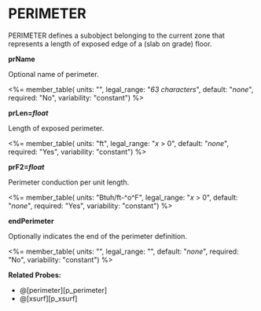 # PERIMETER

PERIMETER defines a subobject belonging to the current zone that represents a length of exposed edge of a (slab on grade) floor.

**prName**

Optional name of perimeter.

<%= member_table(
  units: "",
  legal_range: "*63 characters*",
  default: "*none*",
  required: "No",
  variability: "constant") %>

**prLen=*float***

Length of exposed perimeter.

<%= member_table(
  units: "ft",
  legal_range: "*x* $>$ 0",
  default: "*none*",
  required: "Yes",
  variability: "constant") %>

**prF2=*float***

Perimeter conduction per unit length.

<%= member_table(
  units: "Btuh/ft-^o^F",
  legal_range: "*x* $>$ 0",
  default: "*none*",
  required: "Yes",
  variability: "constant") %>

**endPerimeter**

Optionally indicates the end of the perimeter definition.

<%= member_table(
  units: "",
  legal_range: "",
  default: "*none*",
  required: "No",
  variability: "constant") %>

**Related Probes:**

- @[perimeter][p_perimeter]
- @[xsurf][p_xsurf]
